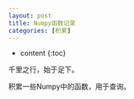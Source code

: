 ```yaml
---
layout: post
title: Numpy函数记录
categories: [积累]
---
```


* content
{:toc}

千里之行，始于足下。

积累一些Numpy中的函数，用于查询。